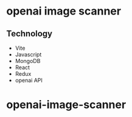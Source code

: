 # openai image scanner

## Technology
- Vite
- Javascript
- MongoDB
- React
- Redux
- openai API
# openai-image-scanner
